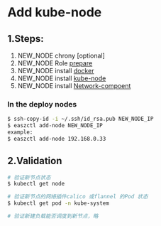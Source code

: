 # Add kube-node 

## 1.Steps:

1. NEW_NODE chrony  [optional]
2. NEW_NODE Role [prepare](../../roles/prepare/tasks/main.yml)
3. NEW_NODE install [docker](../setup/03.Install_Docker.md) 
4. NEW_NODE install [kube-node](../setup/05.Install_Kube-node.md)
5. NEW_NODE install [Network-compoent](../setup/06.Install_Network-Component.md)

### In the deploy nodes

``` bash
$ ssh-copy-id -i ~/.ssh/id_rsa.pub NEW_NODE_IP
$ easzctl add-node NEW_NODE_IP
example:
$ easzctl add-node 192.168.0.33
```

## 2.Validation

``` bash
# 验证新节点状态
$ kubectl get node

# 验证新节点的网络插件calico 或flannel 的Pod 状态
$ kubectl get pod -n kube-system

# 验证新建负载能否调度到新节点，略
```

